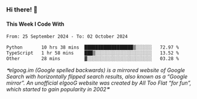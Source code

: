### Hi there! 👋

#### This Week I Code With
<!--START_SECTION:waka-->

```txt
From: 25 September 2024 - To: 02 October 2024

Python       10 hrs 38 mins  ██████████████████▒░░░░░░   72.97 %
TypeScript   1 hr 58 mins    ███▒░░░░░░░░░░░░░░░░░░░░░   13.52 %
Other        28 mins         ▓░░░░░░░░░░░░░░░░░░░░░░░░   03.28 %
```

<!--END_SECTION:waka-->

<!--STARTS_HERE_QUOTE_README-->
<i>❝elgoog.im (Google spelled backwards) is a mirrored website of Google Search with horizontally flipped search results, also known as a “Google mirror”. An unofficial elgooG website was created by All Too Flat “for fun”, which started to gain popularity in 2002❞</i>
<!--ENDS_HERE_QUOTE_README-->

